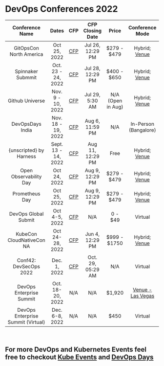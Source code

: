 # DevOps Conferences 2022 


|         **Conference Name**        |      **Dates**      |                                               **CFP**                                               | **CFP Closing  Date** |     **Price**     |                                           **Conference Mode**                                          |
|:----------------------------------:|:-------------------:|:----------------------------------------------------------------------------------------------------------:|:---------------------:|:-----------------:|:------------------------------------------------------------------------------------------------------:|
|       GitOpsCon North America      |     Oct 25, 2022    |               [CFP](https://events.linuxfoundation.org/gitopscon-north-america/program/cfp/)               |    Jul 26, 12:29 PM   |    $279 - $479    | Hybrid; [Venue](https://events.linuxfoundation.org/kubecon-cloudnativecon-north-america/venue-travel/) |
|          Spinnaker Submmit         |  Oct. 23 - 24, 2022 |                    [CFP](https://linuxfoundation.smapply.io/prog/spinnaker_summit_2022/)                   |    Jul 28, 12:29 PM   |    $400 - $650    |        Hybrid; [Venue](https://events.linuxfoundation.org/spinnaker-summit/attend/venue-travel/)       |
|           Github Universe          |  Nov. 9 - 10, 2022  |                           [CFP](https://www.githubuniverse.com/call_for_speakers)                          |    Jul 29, 5:30 AM    | N/A (Open in Aug) |                      Hybrid; [Venue](https://www.githubuniverse.com/save_the_date)                     |
|          DevOpsDays India          |  Nov. 18 - 19, 2022 | [CFP](https://docs.google.com/forms/d/e/1FAIpQLSccCh84Z_Ckt6Y5_2gERkN9cnGtVyGxhIxpx7cbuGjXH1swLg/viewform) |    Aug 6, 11:59 PM    |        N/A        |                                          In-Person (Bangalore)                                         |
|       {unscripted} by Harness      | Sept. 13 - 14, 2022 |                               [CFP](https://sessionize.com/unscripted-2022/)                               |    Aug 11, 12:29 PM   |        Free       |                             Hybrid; [Venue](https://www.unscriptedconf.io/)                            |
|       Open Observability Day       |     Oct 24, 2022    |                   [CFP](https://linuxfoundation.smapply.io/prog/open_observability_day/)                   |    Aug 9, 12:29 PM    |    $279 - $479    | Hybrid; [Venue](https://events.linuxfoundation.org/kubecon-cloudnativecon-north-america/venue-travel/) |
|           Prometheus Day           |     Oct 25, 2022    |              [CFP](https://linuxfoundation.smapply.io/prog/prometheusday_north_america_2022/)              |    Aug 9, 12:29 PM    |    $279 - $479    | Hybrid; [Venue](https://events.linuxfoundation.org/kubecon-cloudnativecon-north-america/venue-travel/) |
|        DevOps Global Submit        |    Oct 4-5, 2022    | [CFP](https://docs.google.com/forms/d/e/1FAIpQLSdxPSKwh1bdLLClGCfvfz4FkfCVfTy7ANflVKLy4tAz-N2zRA/viewform) |          N/A          |      0 - $49      |                                                 Virtual                                                |
|      KubeCon CloudNativeCon NA     |   Oct 24-28, 2022   |    [CFP](https://events.linuxfoundation.org/kubecon-cloudnativecon-north-america/program/cfp/#overview)    |    Jun 4, 12:29 PM    |    $999 - $1750   | Hybrid; [Venue](https://events.linuxfoundation.org/kubecon-cloudnativecon-north-america/venue-travel/) |
|       Conf42: DevSecOps 2022       |     Dec. 1, 2022    |                            [CFP](https://www.papercall.io/conf42-devsecops-2022)                           |   Oct. 29, 05:29 AM   |        N/A        |                                                 Virtual                                                |
|      DevOps Enterprise Summit      |  Oct. 18-20, 2022   |                                                     N/A                                                    |          N/A          |       $1,920      |                     [Venue - Las Vegas](https://events.itrevolution.com/lasvegas/)                     |
| DevOps Enterprise Summit (Virtual) |    Dec. 6-8, 2022   |                                                     N/A                                                    |          N/A          |        $450       |                                                 Virtual                                                |

<br>

## For more DevOps and Kubernetes Events feel free to checkout [Kube Events](https://kube.events/) and [DevOps Days](https://devopsdays.org/)
